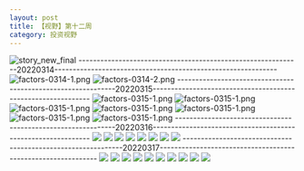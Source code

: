 ```yaml
---
layout: post
title: 【视野】第十二周
category: 投资视野
---
```

![story_new_final](http://r8s97vm6g.hd-bkt.clouddn.com/img/story_new_final_0317.png)
-------------------------------------------------------------20220314-------------------------------------------------------------
![factors-0314-1.png](http://r8s97vm6g.hd-bkt.clouddn.com/img/factors-0314-1.png)
![factors-0314-2.png](http://r8s97vm6g.hd-bkt.clouddn.com/img/factors-0314-2.png)
-------------------------------------------------------------20220315-------------------------------------------------------------
![factors-0315-1.png](http://r8s97vm6g.hd-bkt.clouddn.com/img/factors-0315-1.png)
![factors-0315-1.png](http://r8s97vm6g.hd-bkt.clouddn.com/img/factors-0315-2.png)
![factors-0315-1.png](http://r8s97vm6g.hd-bkt.clouddn.com/img/factors-0315-3.png)
![factors-0315-1.png](http://r8s97vm6g.hd-bkt.clouddn.com/img/factors-0315-4.png)
![factors-0315-1.png](http://r8s97vm6g.hd-bkt.clouddn.com/img/factors-0315-5.PNG)
![factors-0315-1.png](http://r8s97vm6g.hd-bkt.clouddn.com/img/factors-0315-6.PNG)
![factors-0315-1.png](http://r8s97vm6g.hd-bkt.clouddn.com/img/factors-0315-7.png)
-------------------------------------------------------------20220316-------------------------------------------------------------
![](http://r8s97vm6g.hd-bkt.clouddn.com/img/factors-0316-1.png)
![](http://r8s97vm6g.hd-bkt.clouddn.com/img/factors-0316-2.png)
![](http://r8s97vm6g.hd-bkt.clouddn.com/img/factors-0316-3.png)
![](http://r8s97vm6g.hd-bkt.clouddn.com/img/factors-0316-4.png)
![](http://r8s97vm6g.hd-bkt.clouddn.com/img/factors-0316-5.png)
![](http://r8s97vm6g.hd-bkt.clouddn.com/img/factors-0316-6.png)
![](http://r8s97vm6g.hd-bkt.clouddn.com/img/factors-0316-7.PNG)
![](http://r8s97vm6g.hd-bkt.clouddn.com/img/factors-0316-8.PNG)
-------------------------------------------------------------20220317-------------------------------------------------------------
![](http://r8s97vm6g.hd-bkt.clouddn.com/img/factors-0317-1.png)
![](http://r8s97vm6g.hd-bkt.clouddn.com/img/factors-0317-2.png)
![](http://r8s97vm6g.hd-bkt.clouddn.com/img/factors-0317-3.png)
![](http://r8s97vm6g.hd-bkt.clouddn.com/img/factors-0317-4.png)
![](http://r8s97vm6g.hd-bkt.clouddn.com/img/factors-0317-6.png)
![](http://r8s97vm6g.hd-bkt.clouddn.com/img/factors-0317-5.png)
![](http://r8s97vm6g.hd-bkt.clouddn.com/img/factors-0317-7.png)
![](http://r8s97vm6g.hd-bkt.clouddn.com/img/factors-0317-8.png)
![](http://r8s97vm6g.hd-bkt.clouddn.com/img/factors-0317-9.png)
![](http://r8s97vm6g.hd-bkt.clouddn.com/img/factors-0317-10.png)



  




